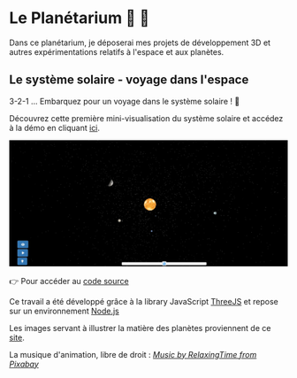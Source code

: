 # Le Planétarium &#127756; &#128171;

Dans ce planétarium, je déposerai mes projets de développement 3D et autres expérimentations relatifs à l'espace et aux planètes. 

## Le système solaire - voyage dans l'espace

3-2-1 ... Embarquez pour un voyage dans le système solaire ! &#128640;

Découvrez cette première mini-visualisation du système solaire et accédez à la démo en cliquant <a href="https://chloepochon.github.io/threeJS/planetarium/solar-system/" target="_blank">ici</a>.

<img src="./screenshots/screenshot1.jpg"/>

&#128073; Pour accéder au <a href="https://github.com/chloepochon/chloepochon.github.io/blob/main/threeJS/planetarium/solar-system/js/main.js" target="_blank">code source</a>

Ce travail a été développé grâce à la library JavaScript <a href="https://threejs.org/" target="_blank">ThreeJS</a> et repose sur un environnement <a href="https://nodejs.org" target="_blank">Node.js</a>

Les images servant à illustrer la matière des planètes proviennent de ce <a href="https://www.solarsystemscope.com" target="_blank">site</a>.

La musique d'animation, libre de droit : <a href="https://pixabay.com/fr/users/relaxingtime-17430502/" target="_blank"><em>Music by RelaxingTime from Pixabay</em></a>
<!-- Ajoutez d'autres sections et contenus pertinents ici -->

